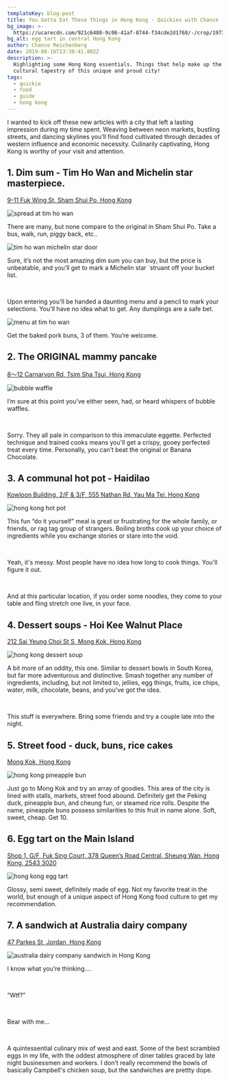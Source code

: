 ```yaml
---
templateKey: blog-post
title: You Gotta Eat These things in Hong Kong - Quickies with Chance
bg_image: >-
  https://ucarecdn.com/921c6488-9c06-41af-8744-f34cde2d1768/-/crop/1973x1538/295,1297/-/preview/-/enhance/66/-/sharp/16/
bg_alt: egg tart in central Hong Kong
author: Chance Reichenberg
date: 2019-08-16T13:38:41.802Z
description: >-
  Highlighting some Hong Kong essentials. Things that help make up the amazing
  cultural tapestry of this unique and proud city!
tags:
  - quickie
  - food
  - guide
  - hong kong
---
```

<div class="article-text">

I wanted to kick off these new articles with a city that left a lasting impression during my time spent. Weaving between neon markets, bustling streets, and dancing skylines you’ll find food cultivated through decades of western influence and economic necessity. Culinarily captivating, Hong Kong is worthy of your visit and attention.

## 1. Dim sum - Tim Ho Wan and Michelin star masterpiece.

<a href="https://goo.gl/maps/9AHnmngZKYr2njSE9" target="_blank">9-11 Fuk Wing St, Sham Shui Po, Hong Kong</a>

</div>

<div class="article-image">

![spread at tim ho wan](https://ucarecdn.com/f91fe097-3149-4ca0-b4b0-0889119182e4/-/crop/3379x2268/0,0/-/preview/-/enhance/86/-/sharp/18/-/resize/1000x/-/quality/lighter/ "spread at tim ho wan")

</div>

<div class="article-text">

There are many, but none compare to the original in Sham Shui Po. Take a bus, walk, run, piggy back, etc..

</div>

<div class="article-image">

![tim ho wan michelin star door](https://ucarecdn.com/379fe42c-481b-4e62-9eba-28ccbec4f937/-/crop/2268x2004/0,216/-/preview/-/enhance/73/-/sharp/20/-/resize/1000x/-/quality/lighter/ "tim ho wan michelin star door")

</div>

<div class="article-text">

Sure, it’s not the most amazing dim sum you can buy, but the price is unbeatable, and you’ll get to mark a Michelin star `struant off your bucket list.

</br>

Upon entering you'll be handed a daunting menu and a pencil to mark your selections. You'll have no idea what to get. Any dumplings are a safe bet.

</div>

<div class="article-image">

![menu at tim ho wan](https://ucarecdn.com/13436373-78d0-435a-a737-6f0dcea50175/-/crop/2268x1206/0,881/-/preview/-/sharp/20/-/resize/1000x/-/quality/lighter/ "menu at tim ho wan")

</div>

<div class="article-text">

Get the baked pork buns, 3 of them. You’re welcome.

## 2. The ORIGINAL mammy pancake

<a href="https://goo.gl/maps/KV2E3crZ2abpv1vYA" target="_blank">8～12 Carnarvon Rd, Tsim Sha Tsui, Hong Kong</a>

</div>

<div class="article-image">

![bubble waffle](https://ucarecdn.com/92d2e9c5-8904-4304-8a8d-661d567bfafe/-/crop/2268x1804/0,690/-/preview/-/enhance/100/-/sharp/19/-/resize/1000x/-/quality/lighter/ "bubble waffle")

</div>

<div class="article-text">

I’m sure at this point you’ve either seen, had, or heard whispers of bubble waffles.

</br>

Sorry. They all pale in comparison to this immaculate eggette. Perfected technique and trained cooks means you'll get a crispy, gooey perfected treat every time. Personally, you can’t beat the original or Banana Chocolate.

## 3. A communal hot pot - Haidilao

<a href="https://goo.gl/maps/ycvwC4Bvs7MGVJ1d8" target="_blank">Kowloon Building, 2/F & 3/F, 555 Nathan Rd, Yau Ma Tei, Hong Kong</a>

</div>

<div class="article-image">

![hong kong hot pot](https://ucarecdn.com/523d112d-8e51-48a9-bf23-31c4cc7f426e/-/crop/2268x3733/0,0/-/preview/-/rotate/90/-/enhance/83/-/resize/1000x/-/quality/lighter/ "hong kong hot pot")

</div>

<div class="article-text">

This fun “do it yourself” meal is great or frustrating for the whole family, or friends, or rag tag group of strangers. Boiling broths cook up your choice of ingredients while you exchange stories or stare into the void.

</br>

Yeah, it's messy. Most people have no idea how long to cook things. You'll figure it out.

</br>

And at this particular location, if you order some noodles, they come to your table and fling stretch one live, in your face.

## 4. Dessert soups - Hoi Kee Walnut Place

<a href="https://goo.gl/maps/fL9XcNpY7HF5unUf9" target="_blank"> 212 Sai Yeung Choi St S, Mong Kok, Hong Kong
</a>

</div>

<div class="article-image">

![hong kong dessert soup](https://ucarecdn.com/442ee908-abe7-42a4-9b0b-79ab62ec1bc9/-/crop/3692x1944/0,0/-/preview/-/enhance/50/-/sharp/14/-/resize/1000x/-/quality/lighter/ "hong kong dessert soup")

</div>

<div class="article-text">

A bit more of an oddity, this one. Similar to dessert bowls in South Korea, but far more adventurous and distinctive. Smash together any number of ingredients, including, but not limited to, jellies, egg things, fruits, ice chips, water, milk, chocolate, beans, and you’ve got the idea. 

</br>

This stuff is everywhere. Bring some friends and try a couple late into the night.

## 5. Street food - duck, buns, rice cakes

<a href="https://goo.gl/maps/GWpdXgJ3QkRb7zyC6" target="_blank">Mong Kok, Hong Kong</a>

</div>

<div class="article-image">

![hong kong pineapple bun](https://ucarecdn.com/3eede8ca-f3e0-423b-a142-098a6c52b2fd/-/crop/2268x1762/0,1056/-/preview/-/enhance/50/-/sharp/17/-/resize/1000x/-/quality/lighter/ "hong kong pineapple bun")

</div>

<div class="article-text">

Just go to Mong Kok and try an array of goodies. This area of the city is lined with stalls, markets, street food abound. Definitely get the Peking duck, pineapple bun, and cheung fun, or steamed rice rolls. Despite the name, pineapple buns possess similarities to this fruit in name alone. Soft, sweet, cheap. Get 10. 

## 6. Egg tart on the Main Island

<a href="https://goo.gl/maps/nSzBKpMMAmg6pSwp6" target="_blank">Shop 1, G/F, Fuk Sing Court, 378 Queen’s Road Central, Sheung Wan, Hong Kong, 2543 3020</a>

</div>

<div class="article-image">

![hong kong egg tart](https://ucarecdn.com/82acbfff-9549-4081-a9b1-1f6d75a4e900/-/crop/1620x1471/536,1314/-/preview/-/enhance/18/-/sharp/17/-/resize/1000x/-/quality/lighter/ "hong kong egg tart")

</div>

<div class="article-text">

Glossy, semi sweet, definitely made of egg. Not my favorite treat in the world, but enough of a unique aspect of Hong Kong food culture to get my recommendation.

## 7. A sandwich at Australia dairy company

<a href="https://goo.gl/maps/AVAzVoQAEREqRyW17" target="_blank">47 Parkes St, Jordan, Hong Kong</a>

</div>

<div class="article-image">

![australia dairy company sandwich in Hong Kong](https://ucarecdn.com/07ee9465-c0a3-4689-878c-2f1dbe5c4f98/-/crop/3316x2268/663,0/-/preview/-/enhance/50/-/sharp/20/-/resize/1000x/-/quality/lighter/ "australia dairy company sandwich in Hong Kong")

</div>

<div class="article-text">

I know what you’re thinking….

</br>

“Wtf?”

</br>

Bear with me…

</br>

A quintessential culinary mix of west and east. Some of the best scrambled eggs in my life, with the oddest atmosphere of diner tables graced by late night businessmen and workers. I don’t really recommend the bowls of basically Campbell's chicken soup, but the sandwiches are prettty dope.

</div>
